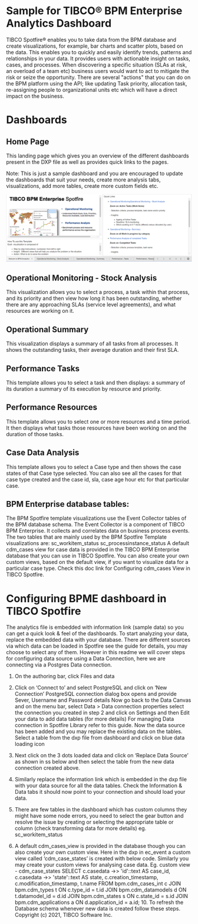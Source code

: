 # Sample for TIBCO® BPM Enterprise Analytics Dashboard 

TIBCO Spotfire® enables you to take data from the BPM database and create visualizations, for example, bar charts and scatter plots, based on the data. This enables you to quickly and easily identify trends, patterns and relationships in your data. It provides users with actionable insight on tasks, cases, and processes. When discovering a specific situation (SLAs at risk, an overload of a team etc) business users would want to act to mitigate the risk or seize the opportunity. There are several "actions" that you can do on the BPM platform using the API;  like updating Task priority, allocation task, re-assigning people to organizational units etc which will have a direct impact on the business.

# Dashboards

## Home Page
This landing page which gives you an overview of the different dashboards present in the DXP file as well as provides quick links to the pages. 

Note: This is just a sample dashboard and you are encouraged to update the dashboards that suit your needs, create more analysis tabs, visualizations, add more tables, create more custom fields etc.

![ ](import-screenshots/1.png)

## Operational Monitoring - Stock Analysis
This visualization allows you to select a process, a task within that process, and its priority and then view how long it has been outstanding, whether there are any approaching SLAs (service level agreements), and what resources are working on it.

## Operational Summary
This visualization displays a summary of all tasks from all processes. It shows the outstanding tasks, their average duration and their first SLA.

## Performance Tasks
This template allows you to select a task and then displays:
a summary of its duration
a summary of its execution by resource and priority.

## Performance Resources
This template allows you to select one or more resources and a time period. It then displays what tasks those resources have been working on and the duration of those tasks.

## Case Data Analysis
This template allows you to select a Case type and then shows the case states of that Case type selected. You can also see all the cases for that case type created and the case id, sla, case age hour etc for that particular case.


## BPM Enterprise database tables:
The BPM Spotfire template visualizations use the Event Collector tables of the BPM database schema. The Event Collector is a component of TIBCO BPM Enterprise. It collects and correlates data on business process events. The two tables that are mainly used by the BPM Spotfire Template visualizations are:
sc_workitem_status
sc_processinstance_status
A default cdm_cases view for case data is provided in the TIBCO BPM Enterprise database that you can use in TIBCO Spotfire. You can also create your own custom views, based on the default view, if you want to visualize data for a particular case type. Check this doc link for Configuring cdm_cases View in TIBCO Spotfire. 



# Configuring BPME dashboard in TIBCO Spotfire

The analytics file is embedded with information link (sample data) so you can get a quick look & feel of the dashboards. To start analyzing your data, replace the embedded data with your database. 
There are different sources via which data can be loaded in Spotfire see the guide for details, you may choose to select any of them. However in this readme we will cover steps for configuring data source using a Data Connection, here we are connecting via a Postgres Data connection.

 
1. On the authoring bar, click Files and data 
2. Click on ‘Connect to’ and select PostgreSQL and click on ‘New Connection’
PostgreSQL connection dialog box opens and provide Sever, Username and Password details
Now go back to the Data Canvas and on the menu bar, select Data > Data connection properties select the connection you created in step 2 and click on Settings and then Edit your data to add data tables (for more details)
For managing Data connection in Spotfire Library refer to this guide.
Now the data source has been added and you may replace the existing data on the tables. Select a table from the dxp file from dashboard and click on blue data loading icon

6. Next click on the 3 dots loaded data and click on ‘Replace Data Source’ as shown in ss below and then select the table from the new data connection created above.

7. Similarly replace the information link which is embedded in the dxp file with your data source for all the data tables. Check the Information & Data tabs it should now point to your connection and should load your data.

8. There are few tables in the dashboard which has custom columns they might have some node errors, you need to select the gear button and resolve the issue by creating or selecting the appropriate table or column (check transforming data for more details)
eg. sc_workitem_status

9. A default cdm_cases_view is provided in the database though you can also create your own custom view. Here in the dxp in ec_event a custom view called ‘cdm_case_states’ is created with below code. Similarly you may create your custom views for analysing case data.
Eg. custom view - cdm_case_states
SELECT c.casedata ->> 'id'::text AS case_id,
c.casedata ->> 'state'::text AS state,
	c.creation_timestamp,
	c.modification_timestamp,
	t.name
   FROM bpm.cdm_cases_int c
 	JOIN bpm.cdm_types t ON c.type_id = t.id
 	JOIN bpm.cdm_datamodels d ON t.datamodel_id = d.id
 	JOIN bpm.cdm_states s ON c.state_id = s.id
 	JOIN bpm.cdm_applications a ON d.application_id = a.id;
             10. To refresh the Database schema whenever new data is created follow these steps.
Copyright (c) 2021, TIBCO Software Inc.
 
